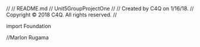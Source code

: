 //
//  README.md
//  Unit5GroupProjectOne
//
//  Created by C4Q on 1/16/18.
//  Copyright © 2018 C4Q. All rights reserved.
//

import Foundation

//Marlon Rugama
